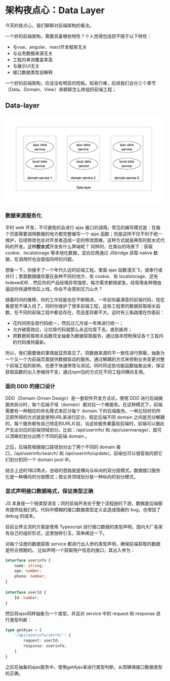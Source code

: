 # 架构夜点心：Data Layer

今天的夜点心，我们聊聊对前端架构的看法。

一个好的前端架构，需要具备哪些特性？个人觉得包括但不限于以下特性：

- 与vue、angular、react开发框架无关
- 与业务数据来源无关
- 工程内单测覆盖率高
- 与展示UI无关
- 接口数据类型自解释

一个好的前端架构，应该没有明显的短板。知易行难，后续我们会分三个章节（Data、Domain、View）来聊聊怎么样组织前端工程；

## Data-layer

![image 1](./assets/14-1.png)

### 数据来源服务化

平时 web 开发，不可避免的会进行 ajax 接口的调用。常见的编写模式是：在每个页面需要调用数据的地方都完整编写一个 ajax 函数；但是这样不仅不利于统一维护，后续修改也会对开发者造成一定的修改困难。这种方式就是典型的胶水式代码的开发。这种**胶水式**开发有什么弊端呢？
同样的，在类似的场景下：获取 cookie、localstorage 等本地化数据，混合应用通过 JSbridge 获取 native 数据，在调用时也会面临同样的问题。

想象一下，你接手了一个年代久远的前端工程，里面 ajax 函数漫天飞，或串行或并行；里面数据缓存塞在各种不同的地方，有 cookie、有 localstorage、还有 IndexedDB… 然后你的产品经理异常强势，每次需求都很紧急，经常用各种理由逼迫你快速修改后上线。你会不会感到压力山大？

随着时间的推移，你的工作技能也在不断精进，一年前你最满意的前端代码，现在看感觉不堪入目了。同时你维护了很多前端工程，这些工程里的数据获取相关函数，在不同的前端工程中都会存在，而且差异都不大。这时有三条路摆在你面前：

- 花时间把全部代码统一，然后过几月或一年再进行统一；
- 允许破窗效应，让垃圾代码就那么永远垃圾下去，直到废弃；
- 把数据获取相关函数完全抽象为数据获取服务，通过版本控制保证各个工程内的代码维持最新。

所以，我们需要做的事情就显而易见了。将数据来源的不一致性进行屏蔽，抽象为一个又一个为前端页面提供数据驱动的服务。通过解耦的方式来控制业务变更对整个前端工程的影响，也便于快速修改与测试。同时将这些功能函数抽象出来，保证获取函数的出入参维持不变，通过npm包的方式在不同工程间横向复用。

### 面向 DDD 的接口设计

DDD（Domain-Driven Design）是一套软件开发方法论，使用 DDD 进行后端微服务拆分时，每个后端子域（domain）都对应一个微服务。在这种模式下，前端需要有一种相应的命名模式来区分每个 domain 下的后端服务。一种比较好的所见即所得的方式就是使用URL来进行区分。假定后端不同 domain 之间是充分解耦的，每个服务都有自己特定的URL片段，当这些服务暴露给前端时，前端可以据此产生出对应的前端领域划分。比如：/api/userinfo/ 和 /api/usermanage/，就可以清晰的划分出两个不同的前端 domain 。

之后，后端若根据接口路径划分出了两个不同的 domain 接口，/api/userinfo/search/ 和 /api/userinfo/update/。前端也可以很容易的把它们划分到同一个 domain pool 中。

结合上述的1和2两点，总结的思路就是横向与纵向的双分层模式。数据接口服务化是一种横向的分层模式；按业务领域划分是一种纵向的划分模式。

### 显式声明接口数据格式，保证类型正确

JS 本身是一个弱类型语言；同时前端开发处于整个流程链的下游，数据是后端服务提供给我们的。代码中模糊的接口数据类型定义会造成隐蔽的 bug，也增加了 debug 的成本。

目前业界主流的方案是使用 Typescript 进行接口数据的类型声明。国内大厂各家有自己的组织形式，这里抛砖引玉，简单阐述一下。

对每个注册的数据获取 service 都进行出入参的类型声明，确保前端获取的数据是符合预期的。
比如声明一个获取用户信息的接口，其出入参为：

``` ts
interface userinfo {
    name: string;
    age: number;
    phone: number;
}

interface userId {
    Id: number;
}
```

然后将ajax同样抽象为一个类型，并且对 service 中的 request 和 response 进行类型判断：

``` ts
type getAjax = {
    '/api/userinfo/serch/': {
        request: userId;
        respinse: userinfo;
    }
}
```

之后在抽象的ajax服务中，使用getAjax来进行类型判断，从而确保接口数据类型的正确。
